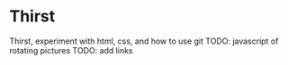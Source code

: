 # Thirst
Thirst, experiment with html, css, and how to use git
TODO: javascript of rotating pictures
TODO: add links

